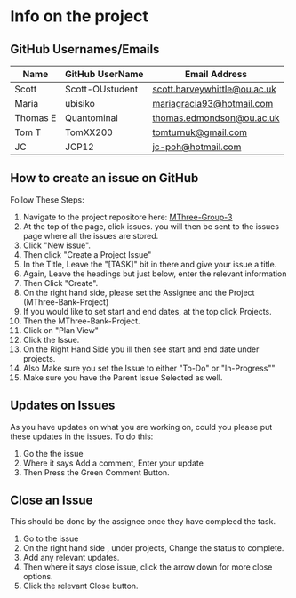 # Info on the project

## GitHub Usernames/Emails
| Name | GitHub UserName | Email Address |
|---|---|---|
| Scott | Scott-OUstudent | scott.harveywhittle@ou.ac.uk |
| Maria | ubisiko | mariagracia93@hotmail.com |
| Thomas E | Quantominal | thomas.edmondson@ou.ac.uk |
| Tom T | TomXX200 | tomturnuk@gmail.com |
| JC | JCP12 | jc-poh@hotmail.com |

## How to create an issue on GitHub
Follow These Steps:
1. Navigate to the project repositore here: [MThree-Group-3](https://github.com/Scott-oustudent/MThree-Group-3)
2. At the top of the page, click issues. you will then be sent to the issues page where all the issues are stored.
3. Click "New issue".
4. Then click "Create a Project Issue"
5. In the Title, Leave the "[TASK]" bit in there and give your issue a title.
6. Again, Leave the headings but just below, enter the relevant information
7. Then Click "Create".
8. On the right hand side, please set the Assignee and the Project (MThree-Bank-Project)
9. If you would like to set start and end dates, at the top click Projects.
10. Then the MThree-Bank-Project.
11. Click on "Plan View"
12. Click the Issue.
13. On the Right Hand Side you ill then see start and end date under projects.
14. Also Make sure you set the Issue to either "To-Do" or "In-Progress""
15. Make sure you have the Parent Issue Selected as well. 

## Updates on Issues
As you have updates on what you are working on, could you please put these updates in the issues. 
To do this:
1. Go the the issue
2. Where it says Add a comment, Enter your update
3. Then Press the Green Comment Button.

## Close an Issue
This should be done by the assignee once they have compleed the task. 
1. Go to the issue
2. On the right hand side , under projects, Change the status to complete.
3. Add any relevant updates.
4. Then where it says close issue, click the arrow down for more close options.
5. Click the relevant Close button.

